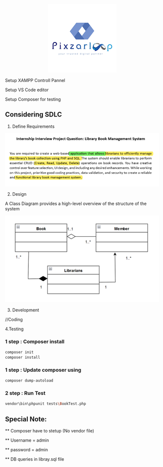 <p align="center">
  <img src="favicon.png" alt="logo">
</p>

Setup XAMPP Controll Pannel

Setup VS Code editor

Setup Composer for testing

## Considering SDLC

1. Define Requirements

<p align="center">
  <img src="requirement.png" alt="requirements">
</p>

2. Design

A Class Diagram provides a high-level overview of the structure of the system

<p align="center">
  <img src="class.png" alt="requirements">
</p>

3. Development

//Coding

4.Testing

### 1 step : Composer install

```bash
composer init
composer install
```

### 1 step : Update composer using

```bash
composer dump-autoload
```

### 2 step : Run Test

```bash
vendor\bin\phpunit tests\BookTest.php
```

## Special Note:

\*\* Composer have to stetup (No vendor file)

\*\* Username = admin

\*\* password = admin

\*\* DB queries in libray.sql file
